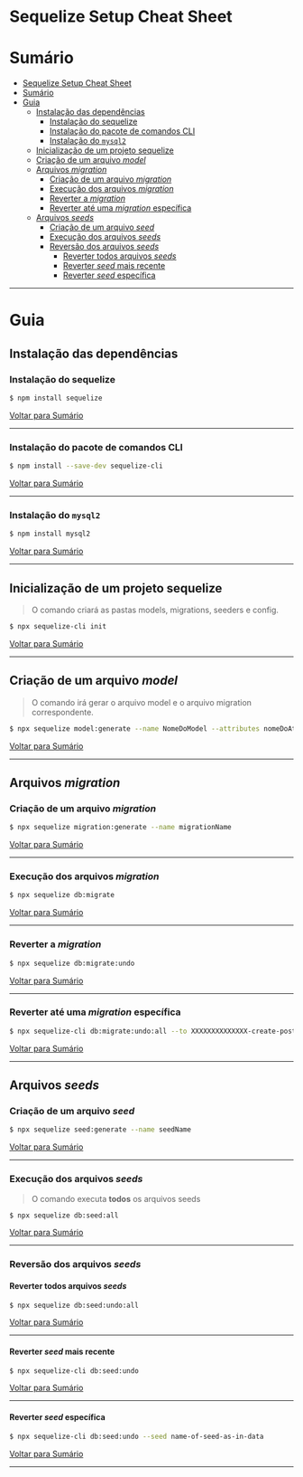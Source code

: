 # Sequelize Setup Cheat Sheet

# Sumário

- [Sequelize Setup Cheat Sheet](#sequelize-setup-cheat-sheet)
- [Sumário](#sumário)
- [Guia](#guia)
  - [Instalação das dependências](#instalação-das-dependências)
    - [Instalação do sequelize](#instalação-do-sequelize)
    - [Instalação do pacote de comandos CLI](#instalação-do-pacote-de-comandos-cli)
    - [Instalação do `mysql2`](#instalação-do-mysql2)
  - [Inicialização de um projeto sequelize](#inicialização-de-um-projeto-sequelize)
  - [Criação de um arquivo _model_](#criação-de-um-arquivo-model)
  - [Arquivos _migration_](#arquivos-migration)
    - [Criação de um arquivo _migration_](#criação-de-um-arquivo-migration)
    - [Execução dos arquivos _migration_](#execução-dos-arquivos-migration)
    - [Reverter a _migration_](#reverter-a-migration)
    - [Reverter até uma _migration_ específica](#reverter-até-uma-migration-específica)
  - [Arquivos _seeds_](#arquivos-seeds)
    - [Criação de um arquivo _seed_](#criação-de-um-arquivo-seed)
    - [Execução dos arquivos _seeds_](#execução-dos-arquivos-seeds)
    - [Reversão dos arquivos _seeds_](#reversão-dos-arquivos-seeds)
      - [Reverter todos arquivos _seeds_](#reverter-todos-arquivos-seeds)
      - [Reverter _seed_ mais recente](#reverter-seed-mais-recente)
      - [Reverter _seed_ específica](#reverter-seed-específica)

---

# Guia

## Instalação das dependências

### Instalação do sequelize

```bash
$ npm install sequelize
```

[Voltar para Sumário](#sumário)

---

### Instalação do pacote de comandos CLI

```bash
$ npm install --save-dev sequelize-cli
```

[Voltar para Sumário](#sumário)

---

### Instalação do `mysql2`

```bash
$ npm install mysql2
```

[Voltar para Sumário](#sumário)

---

## Inicialização de um projeto sequelize

> O comando criará as pastas models, migrations, seeders e config.

```bash
$ npx sequelize-cli init
```

[Voltar para Sumário](#sumário)

---

## Criação de um arquivo _model_

> O comando irá gerar o arquivo model e o arquivo migration correspondente.

```bash
$ npx sequelize model:generate --name NomeDoModel --attributes nomeDoAtributo:string
```

[Voltar para Sumário](#sumário)

---

## Arquivos _migration_

### Criação de um arquivo _migration_

```bash
$ npx sequelize migration:generate --name migrationName
```

[Voltar para Sumário](#sumário)

---

### Execução dos arquivos _migration_

```bash
$ npx sequelize db:migrate
```

[Voltar para Sumário](#sumário)

---

### Reverter a _migration_

```bash
$ npx sequelize db:migrate:undo
```

[Voltar para Sumário](#sumário)

---

### Reverter até uma _migration_ específica

```bash
$ npx sequelize-cli db:migrate:undo:all --to XXXXXXXXXXXXXX-create-posts.js
```

[Voltar para Sumário](#sumário)

---

## Arquivos _seeds_

### Criação de um arquivo _seed_

```bash
$ npx sequelize seed:generate --name seedName
```

[Voltar para Sumário](#sumário)

---

### Execução dos arquivos _seeds_

> O comando executa **todos** os arquivos seeds

```bash
$ npx sequelize db:seed:all
```

[Voltar para Sumário](#sumário)

---

### Reversão dos arquivos _seeds_

#### Reverter todos arquivos _seeds_

```bash
$ npx sequelize db:seed:undo:all
```

[Voltar para Sumário](#sumário)

---

#### Reverter _seed_ mais recente

```bash
$ npx sequelize-cli db:seed:undo
```

[Voltar para Sumário](#sumário)

---

#### Reverter _seed_ específica

```bash
$ npx sequelize-cli db:seed:undo --seed name-of-seed-as-in-data
```

[Voltar para Sumário](#sumário)

---
